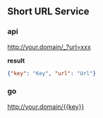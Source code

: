 ## Short URL Service

### api
http://your.domain/_?url=xxx

**result**

```json
{"key": "Key", "url": "Url"}
```

### go
http://your.domain/{{key}}

